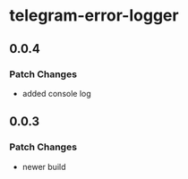 # telegram-error-logger

## 0.0.4

### Patch Changes

- added console log

## 0.0.3

### Patch Changes

- newer build
